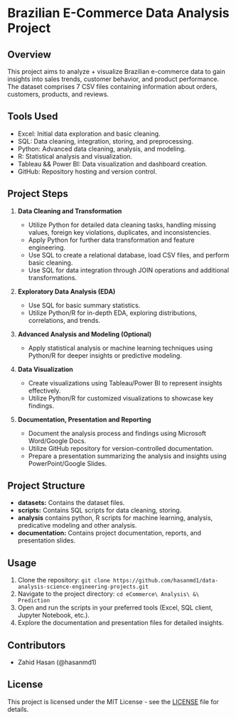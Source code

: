 # Brazilian E-Commerce Data Analysis Project

## Overview
This project aims to analyze + visualize Brazilian e-commerce data to gain insights into sales trends, customer behavior, and product performance. The dataset comprises 7 CSV files containing information about orders, customers, products, and reviews.

## Tools Used
- Excel: Initial data exploration and basic cleaning.
- SQL: Data cleaning, integration, storing, and preprocessing.
- Python: Advanced data cleaning, analysis, and modeling.
- R: Statistical analysis and visualization.
- Tableau && Power BI: Data visualization and dashboard creation.
- GitHub: Repository hosting and version control.

## Project Steps

1. **Data Cleaning and Transformation**
   - Utilize Python for detailed data cleaning tasks, handling missing values, foreign key violations, duplicates, and inconsistencies.
   - Apply Python for further data transformation and feature engineering.
   - Use SQL to create a relational database, load CSV files, and perform basic cleaning.
   - Use SQL for data integration through JOIN operations and additional transformations.

2. **Exploratory Data Analysis (EDA)**
   - Use SQL for basic summary statistics.
   - Utilize Python/R for in-depth EDA, exploring distributions, correlations, and trends.

3. **Advanced Analysis and Modeling (Optional)**
   - Apply statistical analysis or machine learning techniques using Python/R for deeper insights or predictive modeling.

4. **Data Visualization**
   - Create visualizations using Tableau/Power BI to represent insights effectively.
   - Utilize Python/R for customized visualizations to showcase key findings.

5. **Documentation, Presentation and Reporting**
   - Document the analysis process and findings using Microsoft Word/Google Docs.
   - Utilize GitHub repository for version-controlled documentation.
   - Prepare a presentation summarizing the analysis and insights using PowerPoint/Google Slides.

## Project Structure
- **datasets:** Contains the dataset files.
- **scripts:** Contains SQL scripts for data cleaning, storing.
- **analysis** contains python, R scripts for machine learning, analysis, predicative modeling and other analysis.
- **documentation:** Contains project documentation, reports, and presentation slides.

## Usage
1. Clone the repository: `git clone https://github.com/hasanmd1/data-analysis-science-engineering-projects.git`
2. Navigate to the project directory: `cd eCommerce\ Analysis\ &\ Prediction`
3. Open and run the scripts in your preferred tools (Excel, SQL client, Jupyter Notebook, etc.).
4. Explore the documentation and presentation files for detailed insights.

## Contributors
- Zahid Hasan (@hasanmd1)

## License
This project is licensed under the MIT License - see the [LICENSE](LICENSE) file for details.
